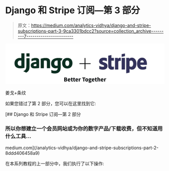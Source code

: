 # Django 和 Stripe 订阅—第 3 部分

> 原文：<https://medium.com/analytics-vidhya/django-and-stripe-subscriptions-part-3-9ca3301bdcc2?source=collection_archive---------7----------------------->

![](img/c1efcd91d810a937386dee94d2da573b.png)

姜戈+条纹

如果您错过了第 2 部分，您可以在这里找到它:

[](/analytics-vidhya/django-and-stripe-subscriptions-part-2-8ddd406458a9) [## Django 和 Stripe 订阅—第 2 部分

### 所以你想建立一个会员网站或为你的数字产品/下载收费，但不知道用什么工具…

medium.com](/analytics-vidhya/django-and-stripe-subscriptions-part-2-8ddd406458a9) 

在本系列教程的上一部分中，我们执行了以下操作: